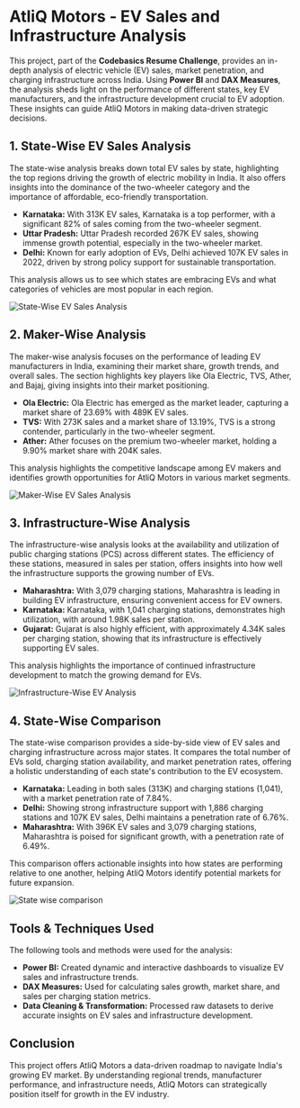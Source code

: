 <!DOCTYPE html>
<html lang="en">
<head>
    <meta charset="UTF-8">
    <meta name="viewport" content="width=device-width, initial-scale=1.0">
   
</head>
<body>
    <h1>AtliQ Motors - EV Sales and Infrastructure Analysis</h1>
    <p>
        This project, part of the <strong>Codebasics Resume Challenge</strong>, provides an in-depth analysis of electric vehicle (EV) sales, market penetration, and charging infrastructure across India. Using <strong>Power BI</strong> and <strong>DAX Measures</strong>, the analysis sheds light on the performance of different states, key EV manufacturers, and the infrastructure development crucial to EV adoption. These insights can guide AtliQ Motors in making data-driven strategic decisions.
    </p>

 <h2>1. State-Wise EV Sales Analysis</h2>
    <p>
        The state-wise analysis breaks down total EV sales by state, highlighting the top regions driving the growth of electric mobility in India. It also offers insights into the dominance of the two-wheeler category and the importance of affordable, eco-friendly transportation.
    </p>
    <ul>
        <li><strong>Karnataka:</strong> With 313K EV sales, Karnataka is a top performer, with a significant 82% of sales coming from the two-wheeler segment.</li>
        <li><strong>Uttar Pradesh:</strong> Uttar Pradesh recorded 267K EV sales, showing immense growth potential, especially in the two-wheeler market.</li>
        <li><strong>Delhi:</strong> Known for early adoption of EVs, Delhi achieved 107K EV sales in 2022, driven by strong policy support for sustainable transportation.</li>
    </ul>
    <p>
        This analysis allows us to see which states are embracing EVs and what categories of vehicles are most popular in each region.
    </p>
    <!-- Insert State-Wise Analysis Dashboard Image -->
    <img src="https://drive.google.com/uc?export=view&id=1VzIsWO6MBSOMizqtJ2ZAsWnEu_Nwku_c" alt="State-Wise EV Sales Analysis">

<h2>2. Maker-Wise Analysis</h2>
    <p>
        The maker-wise analysis focuses on the performance of leading EV manufacturers in India, examining their market share, growth trends, and overall sales. The section highlights key players like Ola Electric, TVS, Ather, and Bajaj, giving insights into their market positioning.
    </p>
    <ul>
        <li><strong>Ola Electric:</strong> Ola Electric has emerged as the market leader, capturing a market share of 23.69% with 489K EV sales.</li>
        <li><strong>TVS:</strong> With 273K sales and a market share of 13.19%, TVS is a strong contender, particularly in the two-wheeler segment.</li>
        <li><strong>Ather:</strong> Ather focuses on the premium two-wheeler market, holding a 9.90% market share with 204K sales.</li>
    </ul>
    <p>
        This analysis highlights the competitive landscape among EV makers and identifies growth opportunities for AtliQ Motors in various market segments.
    </p>
    <!-- Insert Maker-Wise Analysis Dashboard Image -->
    <img src="https://drive.google.com/uc?export=view&id=1TYYRbxSiufu0VoT3YyJuiZZbx6ZIUOJN" alt="Maker-Wise EV Sales Analysis">

 <h2>3. Infrastructure-Wise Analysis</h2>
    <p>
        The infrastructure-wise analysis looks at the availability and utilization of public charging stations (PCS) across different states. The efficiency of these stations, measured in sales per station, offers insights into how well the infrastructure supports the growing number of EVs.
    </p>
    <ul>
        <li><strong>Maharashtra:</strong> With 3,079 charging stations, Maharashtra is leading in building EV infrastructure, ensuring convenient access for EV owners.</li>
        <li><strong>Karnataka:</strong> Karnataka, with 1,041 charging stations, demonstrates high utilization, with around 1.98K sales per station.</li>
        <li><strong>Gujarat:</strong> Gujarat is also highly efficient, with approximately 4.34K sales per charging station, showing that its infrastructure is effectively supporting EV sales.</li>
    </ul>
    <p>
        This analysis highlights the importance of continued infrastructure development to match the growing demand for EVs.
    </p>
    <!-- Insert Infrastructure-Wise Analysis Dashboard Image -->
    <img src="https://drive.google.com/uc?export=view&id=1lD2GOnMQnkHpniszoxmNxhxHMGifBOz0" alt="Infrastructure-Wise EV Analysis">

  <h2>4. State-Wise Comparison</h2>
    <p>
        The state-wise comparison provides a side-by-side view of EV sales and charging infrastructure across major states. It compares the total number of EVs sold, charging station availability, and market penetration rates, offering a holistic understanding of each state's contribution to the EV ecosystem.
    </p>
    <ul>
        <li><strong>Karnataka:</strong> Leading in both sales (313K) and charging stations (1,041), with a market penetration rate of 7.84%.</li>
        <li><strong>Delhi:</strong> Showing strong infrastructure support with 1,886 charging stations and 107K EV sales, Delhi maintains a penetration rate of 6.76%.</li>
        <li><strong>Maharashtra:</strong> With 396K EV sales and 3,079 charging stations, Maharashtra is poised for significant growth, with a penetration rate of 6.49%.</li>
    </ul>
    <p>
        This comparison offers actionable insights into how states are performing relative to one another, helping AtliQ Motors identify potential markets for future expansion.
    </p>
    <!-- Insert State-Wise Comparison Dashboard Image -->
    <img src="https://drive.google.com/uc?export=view&id=1jcxY5YQMpDhesdF9fmrTAVHF9GW7fkg0" alt="State wise comparison">
    
 <h2>Tools & Techniques Used</h2>
    <p>
        The following tools and methods were used for the analysis:
    </p>
    <ul>
        <li><strong>Power BI:</strong> Created dynamic and interactive dashboards to visualize EV sales and infrastructure trends.</li>
        <li><strong>DAX Measures:</strong> Used for calculating sales growth, market share, and sales per charging station metrics.</li>
        <li><strong>Data Cleaning & Transformation:</strong> Processed raw datasets to derive accurate insights on EV sales and infrastructure development.</li>
    </ul>

  <h2>Conclusion</h2>
    <p>
        This project offers AtliQ Motors a data-driven roadmap to navigate India's growing EV market. By understanding regional trends, manufacturer performance, and infrastructure needs, AtliQ Motors can strategically position itself for growth in the EV industry. 
    </p>
</body>
</html>

  
  
